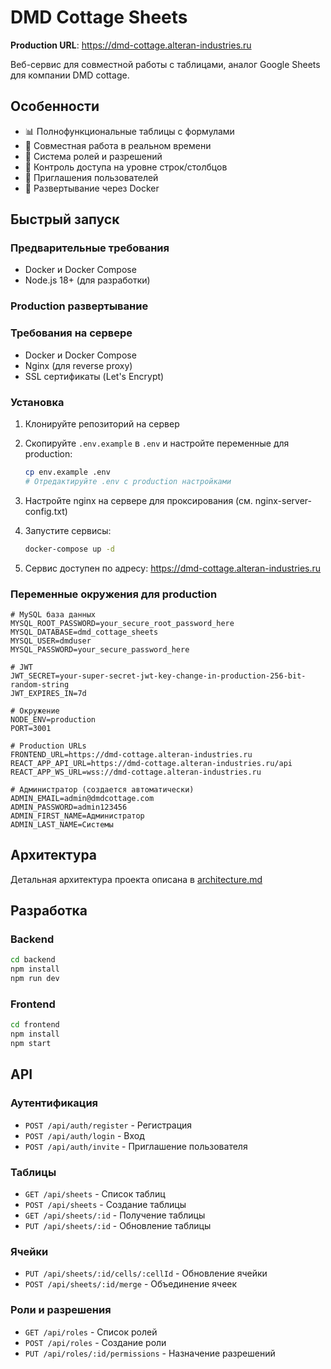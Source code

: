 # DMD Cottage Sheets

**Production URL**: https://dmd-cottage.alteran-industries.ru

Веб-сервис для совместной работы с таблицами, аналог Google Sheets для компании DMD cottage.

## Особенности

- 📊 Полнофункциональные таблицы с формулами
- 👥 Совместная работа в реальном времени
- 🔐 Система ролей и разрешений
- 🎯 Контроль доступа на уровне строк/столбцов
- 📧 Приглашения пользователей
- 🐳 Развертывание через Docker

## Быстрый запуск

### Предварительные требования
- Docker и Docker Compose
- Node.js 18+ (для разработки)

### Production развертывание

### Требования на сервере
- Docker и Docker Compose
- Nginx (для reverse proxy)
- SSL сертификаты (Let's Encrypt)

### Установка

1. Клонируйте репозиторий на сервер
2. Скопируйте `.env.example` в `.env` и настройте переменные для production:
   ```bash
   cp env.example .env
   # Отредактируйте .env с production настройками
   ```

3. Настройте nginx на сервере для проксирования (см. nginx-server-config.txt)

4. Запустите сервисы:
   ```bash
   docker-compose up -d
   ```

5. Сервис доступен по адресу: https://dmd-cottage.alteran-industries.ru

### Переменные окружения для production

```env
# MySQL база данных
MYSQL_ROOT_PASSWORD=your_secure_root_password_here
MYSQL_DATABASE=dmd_cottage_sheets
MYSQL_USER=dmduser
MYSQL_PASSWORD=your_secure_password_here

# JWT
JWT_SECRET=your-super-secret-jwt-key-change-in-production-256-bit-random-string
JWT_EXPIRES_IN=7d

# Окружение
NODE_ENV=production
PORT=3001

# Production URLs
FRONTEND_URL=https://dmd-cottage.alteran-industries.ru
REACT_APP_API_URL=https://dmd-cottage.alteran-industries.ru/api
REACT_APP_WS_URL=wss://dmd-cottage.alteran-industries.ru

# Администратор (создается автоматически)
ADMIN_EMAIL=admin@dmdcottage.com
ADMIN_PASSWORD=admin123456
ADMIN_FIRST_NAME=Администратор
ADMIN_LAST_NAME=Системы
```

## Архитектура

Детальная архитектура проекта описана в [architecture.md](./architecture.md)

## Разработка

### Backend
```bash
cd backend
npm install
npm run dev
```

### Frontend
```bash
cd frontend
npm install
npm start
```

## API

### Аутентификация
- `POST /api/auth/register` - Регистрация
- `POST /api/auth/login` - Вход
- `POST /api/auth/invite` - Приглашение пользователя

### Таблицы
- `GET /api/sheets` - Список таблиц
- `POST /api/sheets` - Создание таблицы
- `GET /api/sheets/:id` - Получение таблицы
- `PUT /api/sheets/:id` - Обновление таблицы

### Ячейки
- `PUT /api/sheets/:id/cells/:cellId` - Обновление ячейки
- `POST /api/sheets/:id/merge` - Объединение ячеек

### Роли и разрешения
- `GET /api/roles` - Список ролей
- `POST /api/roles` - Создание роли
- `PUT /api/roles/:id/permissions` - Назначение разрешений 